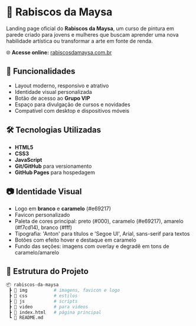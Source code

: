 # 🎨 Rabiscos da Maysa

Landing page oficial do **Rabiscos da Maysa**, um curso de pintura em parede criado para jovens e mulheres que buscam aprender uma nova habilidade artística ou transformar a arte em fonte de renda.

🌐 **Acesse online:** [rabiscosdamaysa.com.br](https://rabiscosdamaysa.com.br)

## 🚀 Funcionalidades
- Layout moderno, responsivo e atrativo
- Identidade visual personalizada
- Botão de acesso ao **Grupo VIP**
- Espaço para divulgação de cursos e novidades
- Compatível com desktop e dispositivos móveis

## 🛠️ Tecnologias Utilizadas
- **HTML5**
- **CSS3**
- **JavaScript**
- **Git/GitHub** para versionamento
- **GitHub Pages** para hospedagem  

## 📷 Identidade Visual

- Logo em **branco** e **caramelo** (#e69217)
- Favicon personalizado
- Paleta de cores principal: preto (#000), caramelo (#e69217), amarelo (#f7cd14), branco (#fff)
- Tipografia: 'Anton' para títulos e 'Segoe UI', Arial, sans-serif para textos
- Botões com efeito hover e destaque em caramelo
- Fundo das seções: imagens com overlay e degradê em tons de caramelo/amarelo

## 📂 Estrutura do Projeto
```bash
📦 rabiscos-da-maysa
 ┣ 📂 img          # imagens, favicon e logo
 ┣ 📂 css          # estilos
 ┣ 📂 js           # scripts
 ┣ 📂 video        # para videos
 ┣ 📜 index.html   # página principal
 ┗ 📜 README.md
